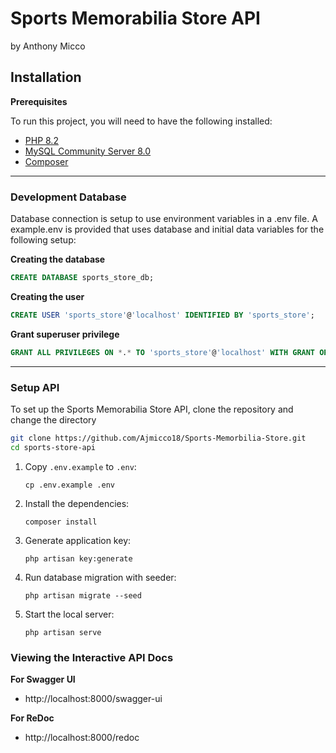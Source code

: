 # Sports Memorabilia Store API

by Anthony Micco

## Installation

**Prerequisites**

To run this project, you will need to have the following installed:

-   [PHP 8.2](https://www.php.net/downloads.php#gpg-8.2)
-   [MySQL Community Server 8.0](https://dev.mysql.com/downloads/mysql/)
-   [Composer](https://getcomposer.org/download/)

---

### Development Database

Database connection is setup to use environment variables in a .env file. A example.env is provided that uses database and initial data variables for the following setup:

**Creating the database**

```sql
CREATE DATABASE sports_store_db;
```

**Creating the user**

```sql
CREATE USER 'sports_store'@'localhost' IDENTIFIED BY 'sports_store';
```

**Grant superuser privilege**

```sql
GRANT ALL PRIVILEGES ON *.* TO 'sports_store'@'localhost' WITH GRANT OPTION;
```

---

### Setup API

To set up the Sports Memorabilia Store API, clone the repository and change the directory

```sh
git clone https://github.com/Ajmicco18/Sports-Memorbilia-Store.git
cd sports-store-api
```

1. Copy `.env.example` to `.env`:

    ```shell
    cp .env.example .env
    ```

2. Install the dependencies:

    ```shell
    composer install
    ```

3. Generate application key:

    ```shell
    php artisan key:generate
    ```

4. Run database migration with seeder:

    ```shell
    php artisan migrate --seed
    ```

5. Start the local server:

    ```shell
    php artisan serve
    ```

### Viewing the Interactive API Docs

**For Swagger UI**

-   http://localhost:8000/swagger-ui

**For ReDoc**

-   http://localhost:8000/redoc
